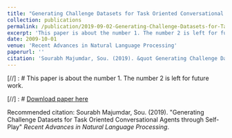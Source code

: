 ```yaml
---
title: "Generating Challenge Datasets for Task Oriented Conversational Agents through Self-Play"
collection: publications
permalink: /publication/2019-09-02-Generating-Challenge-Datasets-for-Task-Oriented-Conversational-Agents-through-Self-Play
excerpt: 'This paper is about the number 1. The number 2 is left for future work.'
date: 2009-10-01
venue: 'Recent Advances in Natural Language Processing'
paperurl: ''
citation: 'Sourabh Majumdar, Sou. (2019). &quot Generating Challenge Datasets for Task Oriented Conversational Agents through Self-Play.&quot; <i>Recent Advances in Natural Language Processing</i>.'
---
```

[//] : # This paper is about the number 1. The number 2 is left for future work.

[//] : # [Download paper here](http://academicpages.github.io/files/paper1.pdf)

Recommended citation: Sourabh Majumdar, Sou. (2019). "Generating Challenge Datasets for Task Oriented Conversational Agents through Self-Play" <i>Recent Advances in Natural Language Processing</i>.
